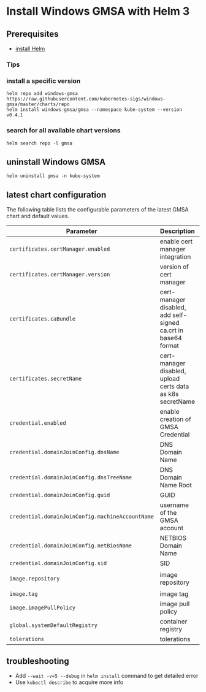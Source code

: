 # Install Windows GMSA with Helm 3

## Prerequisites
- [install Helm](https://helm.sh/docs/intro/quickstart/#install-helm)

### Tips


### install a specific version
```console
helm repo add windows-gmsa https://raw.githubusercontent.com/kubernetes-sigs/windows-gmsa/master/charts/repo
helm install windows-gmsa/gmsa --namespace kube-system --version v0.4.1
```

### search for all available chart versions
```console
helm search repo -l gmsa
```

## uninstall Windows GMSA
```console
helm uninstall gmsa -n kube-system
```

## latest chart configuration

The following table lists the configurable parameters of the latest GMSA chart and default values.

| Parameter                                             | Description                                                       | Default                                               |
|-------------------------------------------------------|-------------------------------------------------------------------|-------------------------------------------------------|
| `certificates.certManager.enabled`                    | enable cert manager integration                                   | `true`                                                |
| `certificates.certManager.version`                    | version of cert manager                                           |                                                       |
| `certificates.caBundle`                               | cert-manager disabled, add self-signed ca.crt in base64 format    |                                                       |
| `certificates.secretName`                             | cert-manager disabled, upload certs data as k8s secretName        | `gmsa-server-cert`                                    |
| `credential.enabled `                                 | enable creation of GMSA Credential                                | `true`                                                |
| `credential.domainJoinConfig.dnsName`                 | DNS Domain Name                                                   |                                                       |
| `credential.domainJoinConfig.dnsTreeName`             | DNS Domain Name Root                                              |                                                       |
| `credential.domainJoinConfig.guid`                    | GUID                                                              |                                                       |
| `credential.domainJoinConfig.machineAccountName`      | username of the GMSA account                                      |                                                       |
| `credential.domainJoinConfig.netBiosName`             | NETBIOS Domain Name                                               |                                                       |
| `credential.domainJoinConfig.sid`                     | SID                                                               |                                                       |
| `image.repository`                                    | image repository                                                  | `k8s.gcr.io/gmsa-webhook/k8s-gmsa-webhook`                    |
| `image.tag`                                           | image tag                                                         | `v0.4.0`                                              |
| `image.imagePullPolicy`                               | image pull policy                                                 | `IfNotPresent`                                        |
| `global.systemDefaultRegistry `                       | container registry                                                |                                                       |
| `tolerations`                                         | tolerations                                                       | []                                                    |

## troubleshooting
- Add `--wait -v=5 --debug` in `helm install` command to get detailed error
- Use `kubectl describe` to acquire more info
